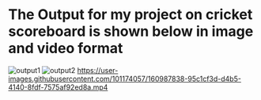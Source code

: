 # The Output for my project on cricket scoreboard is shown below in image and video format
![output1](https://user-images.githubusercontent.com/101174057/160987243-19387709-77c8-4044-b015-8733513e1289.jpeg)
![output2](https://user-images.githubusercontent.com/101174057/160987360-aef73cf4-aa2d-4c8a-a709-4ffd8cd59b7b.jpeg)
https://user-images.githubusercontent.com/101174057/160987838-95c1cf3d-d4b5-4140-8fdf-7575af92ed8a.mp4

